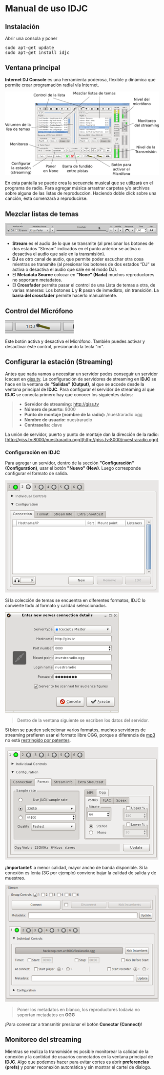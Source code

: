 # Manual de uso IDJC

## Instalación

Abrir una consola y poner

<pre>
sudo apt-get update
sudo apt-get install idjc
</pre>

## Ventana principal

**Internet DJ Console** es una herramienta poderosa, flexible y dinámica que permite crear programación radial vía Internet.

![Vista general del programa](img/IDJC/IDJC.png "Vista general del programa")

En esta pantalla se puede crea la secuencia musical que se utilizará en el programa de radio.
Para agregar música arrastrar carpetas y/o archivos sobre alguna de las listas de reproduccion.
Haciendo doble click sobre una canción, ésta comenzará a reproducirse.

## Mezclar listas de temas

![image](img/IDJC/mixer_large.png)

- **Stream** es el audio de lo que se transmite (al presionar los botones de dos estados “Stream” indicados en el punto anterior se activa o desactiva el audio que sale en la transmisión). 
- **DJ** es otro canal de audio, que permite poder escuchar otra cosa mientras se transmite (al presionar los botones de dos estados “DJ” se activa o desactiva el audio que sale en el modo DJ). 
- El **Metadata Source** colocar en **"None" (Nada)** muchos reproductores no soportarn metadatos.
- El **Crossfader** permite pasar el control de una Lista de temas a otra, de varias maneras: Los botones **L** y **R** pasan de inmediato, sin transición. La **barra del crossfader** permite hacerlo manualmente.

## Control del Micrófono

![image](img/IDJC/mic%20boton_large.png)

Este botón activa y desactiva el Micrófono. También puedes activar y desactivar éste control, presionando la tecla "m".

## Configurar la estación (Streaming)

Antes que nada vamos a necesitar un servidor podes conseguir un servidor Icecast en [giss.tv](http://giss.tv/addmount.html).
La configuración de servidores de streaming en **IDJC** se hace en la ventana de **"Salidas" (Output)**, al que se accede desde la ventana principal de **IDJC**. 
Para configurar el servidor de streaming al que **IDJC** se conecta primero hay que conocer los siguientes datos:

> - **Servidor de streaming:** http://giss.tv
> - **Número de puerto:** 8000
> - **Punto de montaje (nombre de la radio):** /nuestraradio.ogg
> - **Nombre de usuario:** nuestraradio
> - **Contraseña:** clave

La unión de servidor, puerto y punto de montaje dan la dirección de la radio:
[http://giss.tv:8000/nuestraradio.ogg](http://giss.tv:8000/nuestraradio.ogg)

### Configuración en IDJC

Para agregar un servidor, dentro de la sección **"Configuración" (Configuration)**, usar el botón **"Nuevo" (New)**.
Luego corresponde configurar el formato de salida. 

![Configuración del servidor](img/IDJC/configuracion.png "Configuración del servidor")

Si la colección de temas se encuentra en diferentes formatos, IDJC lo convierte todo al formato y calidad seleccionados.

![Datos de la conexión al servidor](img/IDJC/datos.png "Datos de la conexión al servidor")
> Dentro de la ventana siguiente se escriben los datos del servidor.

Si bien se pueden seleccionar varios formatos, muchos servidores de streaming prefieren usar el formato libre OGG, 
porque a diferencia de [mp3](https://es.wikipedia.org/wiki/MP3) no está [restringido por 
patentes](https://es.wikipedia.org/wiki/Vorbis#Historia).

![Opciones de formato](img/IDJC/format.png "Opciones de formato")
	
**¡Importante!:** a menor calidad, mayor ancho de banda disponible. Si la conexión es lenta (3G por ejemplo) conviene bajar la calidad de 
salida y de muestreo. 

![Quitar los metadatos](img/IDJC/metadatos.png "Qutar los metadatos")
> Poner los metadatos en blanco, los reproductores todavia no soportan metadatos en **OGG**

¡Para comenzar a transmitir presionar el botón **Conectar (Connect)**!

## Monitoreo del streaming

Mientras se realiza la transmisión es posible monitorear la calidad de la conexión y la cantidad de usuarios conectados en la ventana principal de **IDJC**.
Algo que podemos hacer para evitar cortes es abrir **preferencias (prefs)** y poner reconexión automática y sin mostrar el cartel de dialogo.
